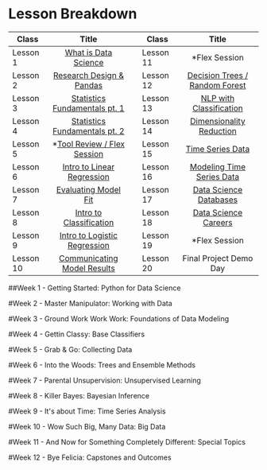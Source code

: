 
# Lesson Breakdown

| Class | Title |  | Class | Title |
| --- | :---: | --- |  --- | :---: |
| Lesson 1 | [What is Data Science](./lesson-01/readme.md) || Lesson 11 | *Flex Session |
| Lesson 2 | [Research Design & Pandas](./lesson-02/readme.md) || Lesson 12 | [Decision Trees / Random Forest](./lesson-12/readme.md)|
| Lesson 3| [Statistics Fundamentals pt. 1](./lesson-03/readme.md) || Lesson 13 | [NLP with Classification](./lesson-13/readme.md) |
| Lesson 4 | [Statistics Fundamentals pt. 2](./lesson-04/readme.md) || Lesson 14 | [Dimensionality Reduction](./lesson-14/readme.md) |
| Lesson 5 | *[Tool Review / Flex Session](./lesson-05/readme.md) || Lesson 15 | [Time Series Data](./lesson-15/readme.md) |
| Lesson 6 | [Intro to Linear Regression](./lesson-06/readme.md) || Lesson 16 | [Modeling Time Series Data](./lesson-16/readme.md) |
| Lesson 7 | [Evaluating Model Fit](./lesson-07/readme.md) || Lesson 17 | [Data Science Databases](./lesson-17/readme.md) |
| Lesson 8 | [Intro to Classification](./lesson-08/readme.md)|| Lesson 18 | [Data Science Careers](./lesson-18/readme.md) |
| Lesson 9 | [Intro to Logistic Regression](./lesson-09/readme.md) || Lesson 19 | *Flex Session |
| Lesson 10 | [Communicating Model Results](./lesson-10/readme.md) ||Lesson 20 | Final Project Demo Day |


##Week 1 - Getting Started: Python for Data Science

#Week 2 - Master Manipulator: Working with Data

#Week 3 - Ground Work Work Work: Foundations of Data Modeling

#Week 4 - Gettin Classy: Base Classifiers 

#Week 5 - Grab & Go: Collecting Data

#Week 6 - Into the Woods: Trees and Ensemble Methods

#Week 7 - Parental Unsupervision: Unsupervised Learning

#Week 8 - Killer Bayes: Bayesian Inference

#Week 9 - It's about Time: Time Series Analysis

#Week 10 - Wow Such Big, Many Data: Big Data

#Week 11 - And Now for Something Completely Different: Special Topics

#Week 12 - Bye Felicia: Capstones and Outcomes
